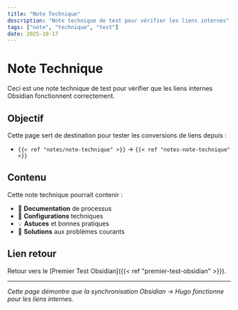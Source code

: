 ```yaml
---
title: "Note Technique"
description: "Note technique de test pour vérifier les liens internes"
tags: ["note", "technique", "test"]
date: 2025-10-17
---
```


# Note Technique

Ceci est une note technique de test pour vérifier que les liens internes Obsidian fonctionnent correctement.

## Objectif

Cette page sert de destination pour tester les conversions de liens depuis :
- `{{< ref "notes/note-technique" >}}` → `{{< ref "notes-note-technique" >}}`

## Contenu

Cette note technique pourrait contenir :
- 📝 **Documentation** de processus
- 🔧 **Configurations** techniques
- 💡 **Astuces** et bonnes pratiques
- 🐛 **Solutions** aux problèmes courants

## Lien retour

Retour vers le [Premier Test Obsidian]({{< ref "premier-test-obsidian" >}}).

---

*Cette page démontre que la synchronisation Obsidian → Hugo fonctionne pour les liens internes.*
